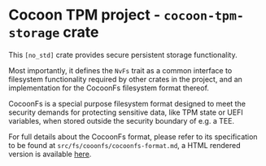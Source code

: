 # Cocoon TPM project - `cocoon-tpm-storage` crate

This `[no_std]` crate provides secure persistent storage functionality.

Most importantly, it defines the `NvFs` trait as a common interface to
filesystem functionality required by other crates in the project, and
an implementation for the CocoonFs filesystem format thereof.

CocoonFs is a special purpose filesystem format designed to meet the
security demands for protecting sensitive data, like TPM state or UEFI
variables, when stored outside the security boundary of e.g. a TEE.

For full details about the CocoonFs format, please refer to its
specification to be found at `src/fs/cooonfs/cocoonfs-format.md`, a
HTML rendered version is available
[here](https://nicst.de/cocoonfs-format.html).
